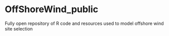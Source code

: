# OffShoreWind_public
Fully open repository of R code and resources used to model offshore wind site selection
